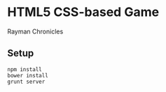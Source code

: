 # HTML5 CSS-based Game

Rayman Chronicles

## Setup

```
npm install
bower install
grunt server
```
